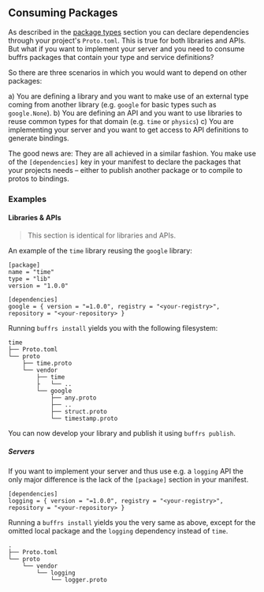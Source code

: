## Consuming Packages

As described in the [package types](./package-types.md) section you can declare
dependencies through your project's `Proto.toml`. This is true for both
libraries and APIs. But what if you want to implement your server and you need
to consume buffrs packages that contain your type and service definitions?

So there are three scenarios in which you would want to depend on other packages:

a) You are defining a library and you want to make use of an external type
   coming from another library (e.g. `google` for basic types such as
   `google.None`).
b) You are defining an API and you want to use libraries to reuse common types
   for that domain (e.g. `time` or `physics`)
c) You are implementing your server and you want to get access to API
   definitions to generate bindings.

The good news are: They are all achieved in a similar fashion. You make use of
the `[dependencies]` key in your manifest to declare the packages that your
projects needs – either to publish another package or to compile to protos to
bindings.

### Examples

#### Libraries & APIs

> This section is identical for libraries and APIs.

An example of the `time` library reusing the `google` library:

```
[package]
name = "time"
type = "lib"
version = "1.0.0"

[dependencies]
google = { version = "=1.0.0", registry = "<your-registry>", repository = "<your-repository> }
```

Running `buffrs install` yields you with the following filesystem:


```text
time
├── Proto.toml
└── proto
    ├── time.proto
    └── vendor
        ├── time
        ├   └── ..
        └── google
            ├── any.proto
            ├── ..
            ├── struct.proto
            └── timestamp.proto
```

You can now develop your library and publish it using `buffrs publish`.

##### Servers

If you want to implement your server and thus use e.g. a `logging` API the only
major difference is the lack of the `[package]` section in your manifest.

```
[dependencies]
logging = { version = "=1.0.0", registry = "<your-registry>", repository = "<your-repository> }
```

Running a `buffrs install` yields you the very same as above, except for the
omitted local package and the `logging` dependency instead of `time`.

```text
.
├── Proto.toml
└── proto
    └── vendor
        └── logging
            └── logger.proto
```

